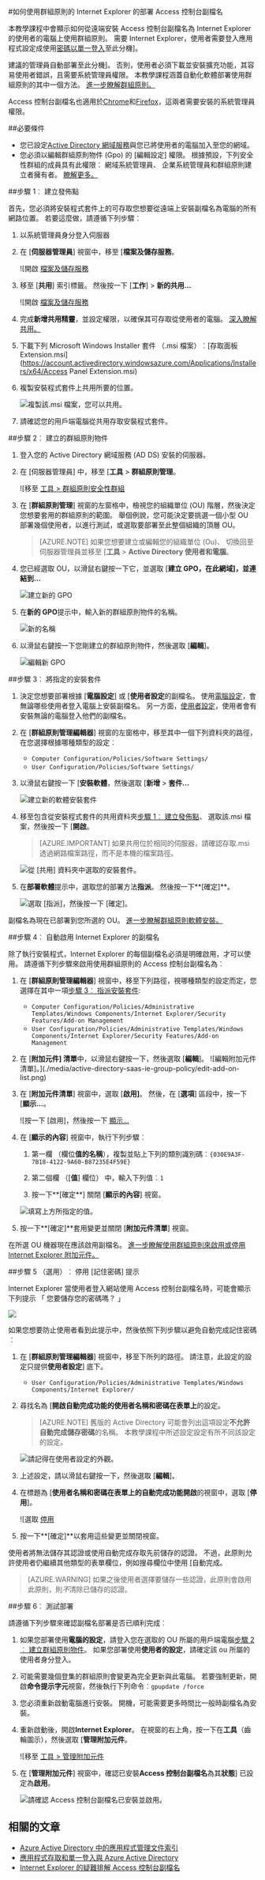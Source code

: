 <properties
    pageTitle="如何使用群組原則的 Internet Explorer 的部署 Access 控制台副檔名 |Microsoft Azure"
    description="如何使用群組原則部署 Internet Explorer 附加元件的 [我的應用程式入口網站。"
    services="active-directory"
    documentationCenter=""
    authors="MarkusVi"
    manager="femila"
    editor=""/>
<tags
    ms.service="active-directory"
    ms.devlang="na"
    ms.topic="article"
    ms.tgt_pltfrm="na"
    ms.workload="identity"
    ms.date="08/16/2016"
    ms.author="markvi"/>

#<a name="how-to-deploy-the-access-panel-extension-for-internet-explorer-using-group-policy"></a>如何使用群組原則的 Internet Explorer 的部署 Access 控制台副檔名

本教學課程中會顯示如何從遠端安裝 Access 控制台副檔名為 Internet Explorer 的使用者的電腦上使用群組原則。 需要 Internet Explorer，使用者需要登入應用程式設定成使用[密碼以單一登入](active-directory-appssoaccess-whatis.md#password-based-single-sign-on)至此分機]。

建議的管理員自動部署至此分機]。 否則，使用者必須下載並安裝擴充功能，其容易使用者錯誤，且需要系統管理員權限。 本教學課程涵蓋自動化軟體部署使用群組原則的其中一個方法。 [進一步瞭解群組原則。](https://technet.microsoft.com/windowsserver/bb310732.aspx)

Access 控制台副檔名也適用於[Chrome](https://go.microsoft.com/fwLink/?LinkID=311859)和[Firefox](https://go.microsoft.com/fwLink/?LinkID=626998)，這兩者需要安裝的系統管理員權限。

##<a name="prerequisites"></a>必要條件

- 您已設定[Active Directory 網域服務](https://msdn.microsoft.com/library/aa362244%28v=vs.85%29.aspx)與您已將使用者的電腦加入至您的網域。
- 您必須以編輯群組原則物件 (Gpo) 的 [編輯設定] 權限。 根據預設，下列安全性群組的成員具有此權限︰ 網域系統管理員、 企業系統管理員和群組原則建立者擁有者。 [瞭解更多。](https://technet.microsoft.com/library/cc781991%28v=ws.10%29.aspx)

##<a name="step-1-create-the-distribution-point"></a>步驟 1︰ 建立發佈點

首先，您必須將安裝程式套件上的可存取您想要從遠端上安裝副檔名為電腦的所有網路位置。 若要這麼做，請遵循下列步驟︰

1. 以系統管理員身分登入伺服器

2. 在 [**伺服器管理員**] 視窗中，移至 [**檔案及儲存服務**。

    ![開啟 [檔案及儲存服務](./media/active-directory-saas-ie-group-policy/files-services.png)

3. 移至 [**共用**] 索引標籤。 然後按一下 [**工作**] > **新的共用...**

    ![開啟 [檔案及儲存服務](./media/active-directory-saas-ie-group-policy/shares.png)

4. 完成**新增共用精靈**，並設定權限，以確保其可存取從使用者的電腦。 [深入瞭解共用。](https://technet.microsoft.com/library/cc753175.aspx)

5. 下載下列 Microsoft Windows Installer 套件 （.msi 檔案）︰[存取面板 Extension.msi](https://account.activedirectory.windowsazure.com/Applications/Installers/x64/Access Panel Extension.msi)

6. 複製安裝程式套件上共用所要的位置。

    ![複製該.msi 檔案，您可以共用。](./media/active-directory-saas-ie-group-policy/copy-package.png)

8. 請確認您的用戶端電腦從共用存取安裝程式套件。 

##<a name="step-2-create-the-group-policy-object"></a>步驟 2︰ 建立的群組原則物件

1. 登入您的 Active Directory 網域服務 (AD DS) 安裝的伺服器。

2. 在 [伺服器管理員] 中，移至 [**工具** > **群組原則管理**。

    ![移至 [工具 > 群組原則安全性群組](./media/active-directory-saas-ie-group-policy/tools-gpm.png)

3. 在 [**群組原則管理**] 視窗的左窗格中，檢視您的組織單位 (OU) 階層，然後決定您想要套用的群組原則的範圍。 舉個例說，您可能決定要挑選一個小型 OU 部署幾個使用者，以進行測試，或選取要部署至此整個組織的頂層 OU。

    > [AZURE.NOTE] 如果您想要建立或編輯您的組織單位 (Ou)、 切換回至伺服器管理員並移至 [**工具** > **Active Directory 使用者和電腦**。

4. 您已經選取 OU，以滑鼠右鍵按一下它，並選取 [**建立 GPO，在此網域]，並連結到...**

    ![建立新的 GPO](./media/active-directory-saas-ie-group-policy/create-gpo.png)

5. 在**新的 GPO**提示中，輸入新的群組原則物件的名稱。

    ![新的名稱](./media/active-directory-saas-ie-group-policy/name-gpo.png)

6. 以滑鼠右鍵按一下您剛建立的群組原則物件，然後選取 [**編輯**]。

    ![編輯新 GPO](./media/active-directory-saas-ie-group-policy/edit-gpo.png)

##<a name="step-3-assign-the-installation-package"></a>步驟 3︰ 將指定的安裝套件

1. 決定您想要部署根據 [**電腦設定**] 或 [**使用者設定**的副檔名。 使用[電腦設定](https://technet.microsoft.com/library/cc736413%28v=ws.10%29.aspx)，會無論哪些使用者登入電腦上安裝副檔名。 另一方面，[使用者設定](https://technet.microsoft.com/library/cc781953%28v=ws.10%29.aspx)，使用者會有安裝無論的電腦登入他們的副檔名。

2. 在 [**群組原則管理編輯器**] 視窗的左窗格中，移至其中一個下列資料夾的路徑，在您選擇根據哪種類型的設定︰
    - `Computer Configuration/Policies/Software Settings/`
    - `User Configuration/Policies/Software Settings/`

3. 以滑鼠右鍵按一下 [**安裝軟體**，然後選取 [**新增** > **套件...**

    ![建立新的軟體安裝套件](./media/active-directory-saas-ie-group-policy/new-package.png)

4. 移至包含從安裝程式套件的共用資料夾[步驟 1︰ 建立發佈點](#step-1-create-the-distribution-point)、 選取該.msi 檔案，然後按一下 [**開啟**。

    > [AZURE.IMPORTANT] 如果共用位於相同的伺服器，請確認存取.msi 透過網路檔案路徑，而不是本機的檔案路徑。

    ![從 [共用] 資料夾中選取的安裝套件。](./media/active-directory-saas-ie-group-policy/select-package.png)

5. 在**部署軟體**提示中，選取您的部署方法**指派**。 然後按一下**[確定]**。

    ![選取 [指派]，然後按一下 [確定]。](./media/active-directory-saas-ie-group-policy/deployment-method.png)

副檔名為現在已部署到您所選的 OU。 [進一步瞭解群組原則軟體安裝。](https://technet.microsoft.com/library/cc738858%28v=ws.10%29.aspx)

##<a name="step-4-auto-enable-the-extension-for-internet-explorer"></a>步驟 4︰ 自動啟用 Internet Explorer 的副檔名 

除了執行安裝程式，Internet Explorer 的每個副檔名必須是明確啟用，才可以使用。 請遵循下列步驟來啟用使用群組原則的 Access 控制台副檔名為︰

1. 在 [**群組原則管理編輯器**] 視窗中，移至下列路徑，視哪種類型的設定而定，您選擇在其中一項[步驟 3︰ 指派安裝套件](#step-3-assign-the-installation-package):
    - `Computer Configuration/Policies/Administrative Templates/Windows Components/Internet Explorer/Security Features/Add-on Management`
    - `User Configuration/Policies/Administrative Templates/Windows Components/Internet Explorer/Security Features/Add-on Management`

2. 在 [**附加元件] 清單**中，以滑鼠右鍵按一下，然後選取 [**編輯**]。
    ![編輯附加元件清單]。](./media/active-directory-saas-ie-group-policy/edit-add-on-list.png)

3. 在 [**附加元件清單**] 視窗中，選取 [**啟用]**。 然後，在 [**選項**] 區段中，按一下 [**顯示...**。

    ![按一下 [啟用]，然後按一下 [顯示...](./media/active-directory-saas-ie-group-policy/edit-add-on-list-window.png)

4. 在 [**顯示的內容**] 視窗中，執行下列步驟︰

    1. 第一欄 （欄位**值的名稱**），複製並貼上下列的類別識別碼︰`{030E9A3F-7B18-4122-9A60-B87235E4F59E}`

    2. 第二個欄 （[**值**] 欄位） 中，輸入下列值︰`1`

    3. 按一下**[確定**] 關閉 [**顯示的內容**] 視窗。

    ![填寫上方所指定的值。](./media/active-directory-saas-ie-group-policy/show-contents.png)

5. 按一下**[確定]**套用變更並關閉 [**附加元件清單**] 視窗。

在所選 OU 機器現在應該啟用副檔名。 [進一步瞭解使用群組原則來啟用或停用 Internet Explorer 附加元件。](https://technet.microsoft.com/library/dn454941.aspx)

##<a name="step-5-optional-disable-remember-password-prompt"></a>步驟 5 （選用）︰ 停用 [記住密碼] 提示

Internet Explorer 當使用者登入網站使用 Access 控制台副檔名時，可能會顯示下列提示 「 您要儲存您的密碼嗎？ 」

![](./media/active-directory-saas-ie-group-policy/remember-password-prompt.png)

如果您想要防止使用者看到此提示中，然後依照下列步驟以避免自動完成記住密碼︰

1. 在 [**群組原則管理編輯器**] 視窗中，移至下所列的路徑。 請注意，此設定的設定只提供**使用者設定**] 底下。
    - `User Configuration/Policies/Administrative Templates/Windows Components/Internet Explorer/`

2. 尋找名為 [**開啟自動完成功能的使用者名稱和密碼在表單上**的設定。

    > [AZURE.NOTE] 舊版的 Active Directory 可能會列出這項設定**不允許自動完成儲存密碼**的名稱。 本教學課程中所述設定設定有所不同該設定的設定。

    ![請記得在使用者設定的外觀。](./media/active-directory-saas-ie-group-policy/disable-auto-complete.png)

3. 上述設定，請以滑鼠右鍵按一下，然後選取 [**編輯**]。

4. 在標題為 [**使用者名稱和密碼在表單上的自動完成功能開啟**的視窗中，選取 [**停用**]。

    ![選取 [停用](./media/active-directory-saas-ie-group-policy/disable-passwords.png)

5. 按一下**[確定]**以套用這些變更並關閉視窗。

使用者將無法儲存其認證或使用自動完成存取先前儲存的認證。 不過，此原則允許使用者仍繼續其他類型的表單欄位，例如搜尋欄位中使用 [自動完成。

> [AZURE.WARNING] 如果之後使用者選擇要儲存一些認證，此原則會啟用此原則，則*不*清除已儲存的認證。

##<a name="step-6-testing-the-deployment"></a>步驟 6︰ 測試部署

請遵循下列步驟來確認副檔名部署是否已順利完成︰

1. 如果您部署使用**電腦的設定**，請登入您在選取的 OU 所屬的用戶端電腦[步驟 2︰ 建立群組原則物件](#step-2-create-the-group-policy-object)。 如果您部署使用**使用者的設定**，請確定該 ou 所屬的使用者身分登入。

2. 可能需要幾個登集的群組原則會變更為完全更新與此電腦。 若要強制更新，開啟**命令提示字元**視窗，然後執行下列命令︰`gpupdate /force`

3. 您必須重新啟動電腦進行安裝。 開機，可能需要更多時間比一般時副檔名為安裝。

4. 重新啟動後，開啟**Internet Explorer**。 在視窗的右上角，按一下在**工具**（齒輪圖示），然後選取 [**管理附加元件**。

    ![移至 [工具 > 管理附加元件](./media/active-directory-saas-ie-group-policy/manage-add-ons.png)

5. 在 [**管理附加元件**] 視窗中，確認已安裝**Access 控制台副檔名**為其**狀態**] 已設定為**啟用**。

    ![請確認 Access 控制台副檔名已安裝並啟用。](./media/active-directory-saas-ie-group-policy/verify-install.png)

## <a name="related-articles"></a>相關的文章

- [Azure Active Directory 中的應用程式管理文件索引](active-directory-apps-index.md)
- [應用程式存取和單一登入與 Azure Active Directory](active-directory-appssoaccess-whatis.md)
- [Internet Explorer 的疑難排解 Access 控制台副檔名](active-directory-saas-ie-troubleshooting.md)
